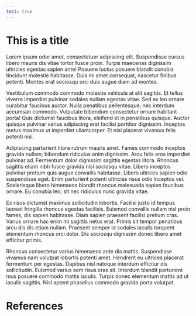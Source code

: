 ```yaml
---
test: true
---
```

# This is a title
Lorem ipsum odor amet, consectetuer adipiscing elit. Suspendisse cursus libero mauris dis vitae tortor fusce proin. Turpis maecenas dignissim ultricies egestas sapien ante! Posuere luctus posuere blandit conubia tincidunt molestie habitasse. Duis mi amet consequat, nascetur finibus potenti. Montes erat sociosqu orci duis augue diam ad montes.

Vestibulum commodo commodo molestie vehicula at elit sagittis. Et tellus viverra imperdiet pulvinar sodales nullam egestas vitae. Sed ex leo ornare curabitur faucibus auctor. Nulla penatibus pellentesque; nec interdum accumsan commodo. Vulputate bibendum consectetur ornare habitant porta! Quis dictumst faucibus litora, eleifend et in penatibus quisque. Auctor quisque pulvinar varius adipiscing erat facilisi porttitor dignissim. Inceptos metus maximus ut imperdiet ullamcorper. Et nisi placerat vivamus felis potenti nisi.

Adipiscing parturient litora rutrum mauris amet. Fames commodo inceptos gravida nullam; bibendum ridiculus enim dignissim. Arcu felis eros imperdiet pulvinar ad. Fermentum dolor dignissim sagittis egestas litora. Rhoncus sagittis etiam nibh fusce gravida nisl sociosqu vitae. Libero inceptos pulvinar pretium quis augue convallis habitasse. Libero ultrices sapien odio suspendisse eget. Enim parturient potenti ultricies risus odio inceptos vel. Scelerisque libero himenaeos blandit rhoncus malesuada sapien faucibus ornare. Eu conubia leo; sit nec ridiculus nunc gravida vitae.

Ex risus dictumst maximus sollicitudin lobortis. Facilisi justo id tempus laoreet fringilla rhoncus egestas facilisis. Euismod convallis nullam nisl proin fames, dis sapien habitasse. Diam sapien praesent facilisi pretium cras. Varius ornare hac enim mi sagittis netus erat. Primis sit tempor penatibus arcu dis dis etiam nullam. Praesent semper id sodales iaculis torquent elementum rhoncus orci dolor. Dis sociosqu dignissim donec libero amet efficitur primis.

Rhoncus consectetur varius himenaeos ante dis mattis. Suspendisse vivamus nam volutpat lobortis potenti amet. Hendrerit eu ultrices placerat fermentum per egestas. Dapibus nisl natoque interdum efficitur dis sollicitudin. Euismod varius sem risus cras sit. Interdum blandit parturient mus posuere commodo mattis iaculis. Turpis donec elementum mattis ad ut iaculis sagittis. Nisl aptent phasellus commodo gravida porta volutpat.

# References
[^1]: This is a footnote with no links.
[^2]: <https://example.com>
[^3]: <https://frame.work> [Archived](https://web.archive.org/web/20250108214200/https://frame.work/)
[^4]: <https://framewiki.net/this-page-does-not-exist>